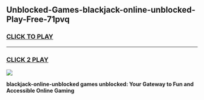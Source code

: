 
## Unblocked-Games-blackjack-online-unblocked-Play-Free-71pvq
<h3>
<a href="https://premium76.site?title=blackjack-online-unblocked&ref=23A">CLICK TO PLAY</a></h3>
<hr>

<h3>
<a href="https://premium76.site?title=blackjack-online-unblocked&ref=23A">CLICK 2 PLAY</a>
  
</h3>

<a href="https://premium76.site?title=blackjack-online-unblocked&ref=23A"><img src="https://clearcache.store/games.png"></a>


**blackjack-online-unblocked games unblocked: Your Gateway to Fun and Accessible Online Gaming**
